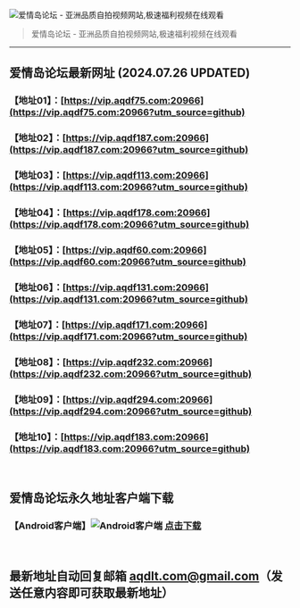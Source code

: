 ![爱情岛论坛 - 亚洲品质自拍视频网站,极速福利视频在线观看](http://lz.sinaimg.cn/large/007drMcOgy1g5i6x3ua0xj30eg0393yo.jpg)
> 爱情岛论坛 - 亚洲品质自拍视频网站,极速福利视频在线观看

---

## 爱情岛论坛最新网址 (2024.07.26 UPDATED)
### 【地址01】：[https://vip.aqdf75.com:20966](https://vip.aqdf75.com:20966?utm_source=github)
### 【地址02】：[https://vip.aqdf187.com:20966](https://vip.aqdf187.com:20966?utm_source=github)
### 【地址03】：[https://vip.aqdf113.com:20966](https://vip.aqdf113.com:20966?utm_source=github)
### 【地址04】：[https://vip.aqdf178.com:20966](https://vip.aqdf178.com:20966?utm_source=github)
### 【地址05】：[https://vip.aqdf60.com:20966](https://vip.aqdf60.com:20966?utm_source=github)
### 【地址06】：[https://vip.aqdf131.com:20966](https://vip.aqdf131.com:20966?utm_source=github)
### 【地址07】：[https://vip.aqdf171.com:20966](https://vip.aqdf171.com:20966?utm_source=github)
### 【地址08】：[https://vip.aqdf232.com:20966](https://vip.aqdf232.com:20966?utm_source=github)
### 【地址09】：[https://vip.aqdf294.com:20966](https://vip.aqdf294.com:20966?utm_source=github)
### 【地址10】：[https://vip.aqdf183.com:20966](https://vip.aqdf183.com:20966?utm_source=github)
<br>

## 爱情岛论坛永久地址客户端下载
### 【Android客户端】![Android客户端](https://ww1.sinaimg.cn/large/007drMcOgy1fzljgv278jj300f00ia9t.jpg) [点击下载](https://app.aqdlt.app/v1/aqdlt_android_0828.apk)

<br>

## 最新地址自动回复邮箱 [aqdlt.com@gmail.com](mailto:aqdlt.com@gmail.com)（发送任意内容即可获取最新地址）
